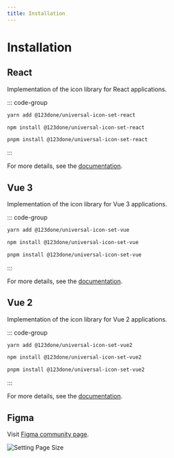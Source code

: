 ```yaml
---
title: Installation
---
```


# Installation

## React

Implementation of the icon library for React applications.

::: code-group

```sh [yarn]
yarn add @123done/universal-icon-set-react
```

```sh [npm]
npm install @123done/universal-icon-set-react
```

```sh [pnpm]
pnpm install @123done/universal-icon-set-react
```

:::

For more details, see the [documentation](packages/react.md).

## Vue 3

Implementation of the icon library for Vue 3 applications.

::: code-group

```sh [yarn]
yarn add @123done/universal-icon-set-vue
```

```sh [npm]
npm install @123done/universal-icon-set-vue
```

```sh [pnpm]
pnpm install @123done/universal-icon-set-vue
```

:::

For more details, see the [documentation](packages/vue-v3.md).

## Vue 2

Implementation of the icon library for Vue 2 applications.

::: code-group

```sh [yarn]
yarn add @123done/universal-icon-set-vue2
```

```sh [npm]
npm install @123done/universal-icon-set-vue2
```

```sh [pnpm]
pnpm install @123done/universal-icon-set-vue2
```

:::

For more details, see the [documentation](packages/vue-v2.md).

## Figma

Visit [Figma community page](https://www.figma.com/community/file/948657233132342302/universal-icon-set-240-free-icons).

![Setting Page Size](https://s3-alpha.figma.com/hub/file/4318959257/2d66882e-7ee1-4934-aecc-ca98499419dd-cover.png 'Figma 123done Icons Cover')
